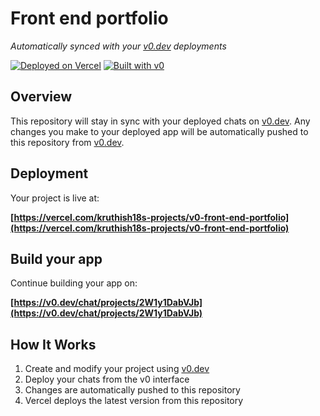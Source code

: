 # Front end portfolio

*Automatically synced with your [v0.dev](https://v0.dev) deployments*

[![Deployed on Vercel](https://img.shields.io/badge/Deployed%20on-Vercel-black?style=for-the-badge&logo=vercel)](https://vercel.com/kruthish18s-projects/v0-front-end-portfolio)
[![Built with v0](https://img.shields.io/badge/Built%20with-v0.dev-black?style=for-the-badge)](https://v0.dev/chat/projects/2W1y1DabVJb)

## Overview

This repository will stay in sync with your deployed chats on [v0.dev](https://v0.dev).
Any changes you make to your deployed app will be automatically pushed to this repository from [v0.dev](https://v0.dev).

## Deployment

Your project is live at:

**[https://vercel.com/kruthish18s-projects/v0-front-end-portfolio](https://vercel.com/kruthish18s-projects/v0-front-end-portfolio)**

## Build your app

Continue building your app on:

**[https://v0.dev/chat/projects/2W1y1DabVJb](https://v0.dev/chat/projects/2W1y1DabVJb)**

## How It Works

1. Create and modify your project using [v0.dev](https://v0.dev)
2. Deploy your chats from the v0 interface
3. Changes are automatically pushed to this repository
4. Vercel deploys the latest version from this repository